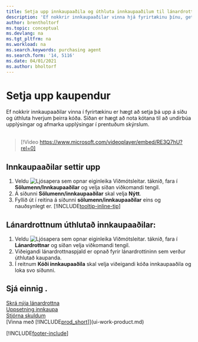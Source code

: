 ```yaml
---
title: Setja upp innkaupaaðila og úthluta innkaupaaðilum til lánardrottna  (inniheldur myndskeið)
description: 'Ef nokkrir innkaupaaðilar vinna hjá fyrirtækinu þínu, getur þú skipulagt þá til tölfræðilegrar greiningar.'
author: brentholtorf
ms.topic: conceptual
ms.devlang: na
ms.tgt_pltfrm: na
ms.workload: na
ms.search.keywords: purchasing agent
ms.search.form: '14, 5116'
ms.date: 04/01/2021
ms.author: bholtorf
---
```

# <a name="set-up-purchasers"></a>Setja upp kaupendur

Ef nokkrir innkaupaaðilar vinna í fyrirtækinu er hægt að setja þá upp á síðu og úthluta hverjum þeirra kóða. Síðan er hægt að nota kótana til að undirbúa upplýsingar og afmarka upplýsingar í prentuðum skýrslum.<br><br>  

> [!Video https://www.microsoft.com/videoplayer/embed/RE3Q7hU?rel=0]

## <a name="to-set-up-purchasers"></a>Innkaupaaðilar settir upp

1. Veldu ![Ljósapera sem opnar eiginleika Viðmótsleitar.](media/ui-search/search_small.png "Segðu mér hvað þú vilt gera") táknið, fara í **Sölumenn/Innkaupaaðilar** og velja síðan viðkomandi tengil.
2. Á síðunni **Sölumenn/innkaupaaðilar** skal velja **Nýtt**.
3. Fyllið út í reitina á síðunni **sölumenn/innkaupaaðilar** eins og nauðsynlegt er. [!INCLUDE[tooltip-inline-tip](includes/tooltip-inline-tip_md.md)]

## <a name="to-assign-purchasers-to-vendors"></a>Lánardrottnum úthlutað innkaupaaðilar:

1. Veldu ![Ljósapera sem opnar eiginleika Viðmótsleitar.](media/ui-search/search_small.png "Segðu mér hvað þú vilt gera") táknið, fara í **Lánardrottnar** og síðan velja viðkomandi tengil.
2. Viðeigandi lánardrottnaspjald er opnað fyrir lánardrottininn sem verður úthlutað kaupanda.
3. Í reitnum **Kóði innkaupaaðila** skal velja viðeigandi kóða innkaupaaðila og loka svo síðunni.

## <a name="see-also"></a>Sjá einnig .

[Skrá nýja lánardrottna](purchasing-how-register-new-vendors.md)  
[Uppsetning innkaupa](purchasing-setup-purchasing.md)  
[Stjórna skuldum](payables-manage-payables.md)  
[Vinna með [!INCLUDE[prod_short](includes/prod_short.md)]](ui-work-product.md)

[!INCLUDE[footer-include](includes/footer-banner.md)]

